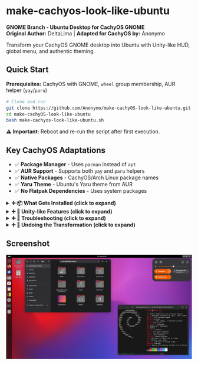# make-cachyos-look-like-ubuntu

**GNOME Branch - Ubuntu Desktop for CachyOS GNOME**  
**Original Author:** DeltaLima | **Adapted for CachyOS by:** Anonymo

Transform your CachyOS GNOME desktop into Ubuntu with Unity-like HUD, global menu, and authentic theming.

## Quick Start

**Prerequisites:** CachyOS with GNOME, `wheel` group membership, AUR helper (`yay`/`paru`)

```bash
# Clone and run
git clone https://github.com/Anonymo/make-cachyOS-look-like-ubuntu.git
cd make-cachyOS-look-like-ubuntu
bash make-cachyos-look-like-ubuntu.sh
```

**⚠️ Important:** Reboot and re-run the script after first execution.

## Key CachyOS Adaptations

- ✅ **Package Manager** - Uses `pacman` instead of `apt`
- ✅ **AUR Support** - Supports both `yay` and `paru` helpers
- ✅ **Native Packages** - CachyOS/Arch Linux package names
- ✅ **Yaru Theme** - Ubuntu's Yaru theme from AUR
- ✅ **No Flatpak Dependencies** - Uses system packages

<details>
<summary><strong>➕ 📦 What Gets Installed (click to expand)</strong></summary>

### Official Repository Packages
- Ubuntu fonts, Liberation fonts, Noto fonts
- Plymouth, GNOME extensions, GNOME tweaks
- GNOME Software (package manager GUI)
- Thunderbird email client
- rofi-wayland (menu system for HUD functionality)

### AUR Packages
- `ttf-ms-fonts` - Microsoft core fonts
- `yaru-gtk-theme` - Ubuntu's Yaru GTK theme
- `yaru-icon-theme` - Ubuntu's Yaru icon theme  
- `yaru-sound-theme` - Ubuntu's Yaru sound theme
- `yaru-gnome-shell-theme` - Ubuntu's Yaru GNOME Shell theme
- `gnome-shell-extension-dash-to-dock` - Dash to Dock extension
- `gnome-hud` - Unity-like HUD menu for quick application menu access
- `appmenu-gtk-module-git` - Global menu support for GTK applications
- `gnome-shell-extension-unite` - Unity-like GNOME Shell interface with global menu integration

### GNOME Extensions

#### Automatically Installed & Enabled
- **AppIndicator Support** - System tray support
- **Dash to Dock** - Ubuntu-style dock
- **Desktop Icons NG** - Desktop icons
- **User Themes** - Custom shell themes
- **Unite Shell** - Unity-like interface with global menu support

#### Manual Installation (if needed)
Some extensions may need manual installation via Extension Manager:
1. **Open Extension Manager** (installed by script)
2. **Search and install** any missing extensions
3. **Enable manually** using `gnome-extensions enable <extension-id>`

</details>

<details>
<summary><strong>➕ 🎯 Unity-like Features (click to expand)</strong></summary>

### HUD (Heads-Up Display)
- **Quick Menu Access**: Press `Ctrl + Alt + Space` to open the HUD
- **Search Application Menus**: Type to quickly find any menu item in the current application  
- **Keyboard-Driven Navigation**: Access any application function without clicking through menus

### Global Menu & Unity Interface
- **Unite Shell Extension**: Transforms GNOME Shell to look like Unity's interface
- **Window Title Integration**: Shows current window title in the panel for maximized windows
- **Global Menu Support**: Application menus appear in the top panel (Unity-style)
- **Clean Window Decorations**: Removes window borders for maximized apps

This complete package recreates the authentic Ubuntu Unity desktop experience!

</details>

<details>
<summary><strong>➕ 🔧 Troubleshooting (click to expand)</strong></summary>

### Shell Compatibility
**Issue:** Script exits immediately or shows "Installation aborted"  
**Cause:** CachyOS uses fish/zsh by default, script requires bash  
**Solution:** The script automatically detects and restarts with bash

### Bootloader Support (Optional)
The script will ask if you want to configure bootloader for quiet splash:
- **GRUB:** Automatically configured
- **systemd-boot:** Manual instructions for `/boot/loader/entries/`
- **rEFInd:** Manual instructions for `/boot/refind_linux.conf`
- **Limine:** Manual instructions for `/boot/limine.cfg`

### Group Membership
**Issue:** "not in sudo group" error  
**Solution:** `su -c "usermod -aG wheel $USER"`

### GNOME HUD Not Working
**Issue:** Ctrl+Alt+Space doesn't open HUD menu  
**Solutions:**
1. Check if gnome-hud installed: `which gnomehud`
2. Install manually if needed: `pip install --user gnome-hud`
3. Start the service: `gnomehud-service &`
4. Check keybinding: `gsettings get org.gnome.settings-daemon.plugins.media-keys.custom-keybinding:/org/gnome/settings-daemon/plugins/media-keys/custom-keybindings/gnome-hud/ binding`
5. Restart GNOME Shell: `Alt+F2`, type `r`, press Enter

### Extensions Not Enabling
**Issue:** Unite or other extensions not enabled automatically  
**Solution:** Use Extension Manager GUI to enable manually  
**Alternative:** `sudo pacman -S gnome-shell-extensions`

</details>

<details>
<summary><strong>➕ 🔄 Undoing the Transformation (click to expand)</strong></summary>

```bash
# From the repository directory
bash undo-ubuntu-transformation.sh
```

The undo script will:
- ✅ Reset GNOME settings to CachyOS defaults
- ✅ Disable Ubuntu-style extensions  
- ✅ Remove theme customizations
- ✅ Reset taskbar/dock configuration
- ✅ Create a backup before making changes
- ⚠️ Optionally remove Ubuntu packages

**Note:** Some changes may require manual cleanup via Extension Manager.

</details>

## Screenshot

![Ubuntuish CachyOS GNOME Desktop](screenshot/screenshot1.png "Ubuntuish CachyOS GNOME Desktop")